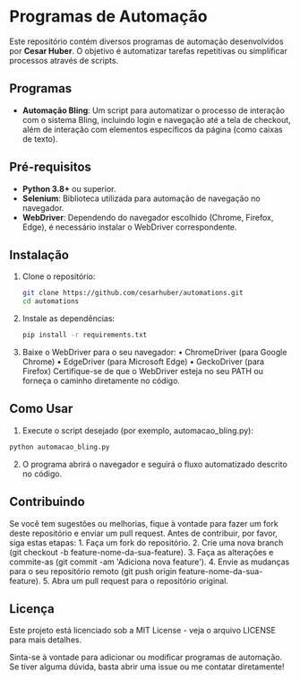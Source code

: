 # Programas de Automação

Este repositório contém diversos programas de automação desenvolvidos por **Cesar Huber**. O objetivo é automatizar tarefas repetitivas ou simplificar processos através de scripts.

## Programas

- **Automação Bling**: Um script para automatizar o processo de interação com o sistema Bling, incluindo login e navegação até a tela de checkout, além de interação com elementos específicos da página (como caixas de texto).
  
## Pré-requisitos

- **Python 3.8+** ou superior.
- **Selenium**: Biblioteca utilizada para automação de navegação no navegador.
- **WebDriver**: Dependendo do navegador escolhido (Chrome, Firefox, Edge), é necessário instalar o WebDriver correspondente.

## Instalação

1. Clone o repositório:

   ```bash
   git clone https://github.com/cesarhuber/automations.git
   cd automations
   ```

2. Instale as dependências:

   ```bash
   pip install -r requirements.txt
   ```

3.	Baixe o WebDriver para o seu navegador:
	•	ChromeDriver (para Google Chrome)
	•	EdgeDriver (para Microsoft Edge)
	•	GeckoDriver (para Firefox)
  Certifique-se de que o WebDriver esteja no seu PATH ou forneça o caminho diretamente no código.

## Como Usar

1.	Execute o script desejado (por exemplo, automacao_bling.py):

   ```bash
   python automacao_bling.py
   ```

2.	O programa abrirá o navegador e seguirá o fluxo automatizado descrito no código.

## Contribuindo

Se você tem sugestões ou melhorias, fique à vontade para fazer um fork deste repositório e enviar um pull request. Antes de contribuir, por favor, siga estas etapas:
	1.	Faça um fork do repositório.
	2.	Crie uma nova branch (git checkout -b feature-nome-da-sua-feature).
	3.	Faça as alterações e commite-as (git commit -am 'Adiciona nova feature').
	4.	Envie as mudanças para o seu repositório remoto (git push origin feature-nome-da-sua-feature).
	5.	Abra um pull request para o repositório original.

## Licença

Este projeto está licenciado sob a MIT License - veja o arquivo LICENSE para mais detalhes.

Sinta-se à vontade para adicionar ou modificar programas de automação. Se tiver alguma dúvida, basta abrir uma issue ou me contatar diretamente!










